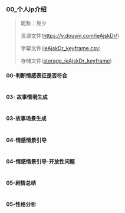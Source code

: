  

### 00_个人ip介绍

> 昵称：辰夕
> 
> 资源文件(https://v.douyin.com/ieAjskDr/)
> 
> 字幕文件([ieAjskDr_keyframe.csv](..%2F..%2Fsrc%2Fdocs%2Fcsv%2FieAjskDr_keyframe.csv))
>
> 存储文件([storage_ieAjskDr_keyframe](..%2F..%2Fsrc%2Fdocs%2Fextract_storage%2F%E8%BE%B0%E5%A4%95%2Fstorage_ieAjskDr_keyframe))

#### 00-判断情感表征是否符合
```text
```

#### 03- 故事情境生成
```text
```

#### 03-故事场景生成
```text
```

#### 04-情感情景引导
```text

```

#### 04-情感情景引导-开放性问题
```text
```


#### 05-剧情总结
```text
```

#### 05-性格分析
```text
```

```text

```
